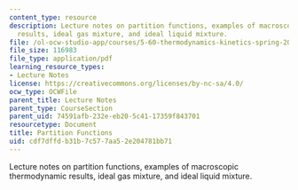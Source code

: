 ```yaml
---
content_type: resource
description: Lecture notes on partition functions, examples of macroscopic thermodynamic
  results, ideal gas mixture, and ideal liquid mixture.
file: /ol-ocw-studio-app/courses/5-60-thermodynamics-kinetics-spring-2008/cdf7dffdb31b7c577aa52e204781bb71_5_60_lecture25.pdf
file_size: 116983
file_type: application/pdf
learning_resource_types:
- Lecture Notes
license: https://creativecommons.org/licenses/by-nc-sa/4.0/
ocw_type: OCWFile
parent_title: Lecture Notes
parent_type: CourseSection
parent_uid: 74591afb-232e-eb20-5c41-17359f843701
resourcetype: Document
title: Partition Functions
uid: cdf7dffd-b31b-7c57-7aa5-2e204781bb71
---
```

Lecture notes on partition functions, examples of macroscopic thermodynamic results, ideal gas mixture, and ideal liquid mixture.